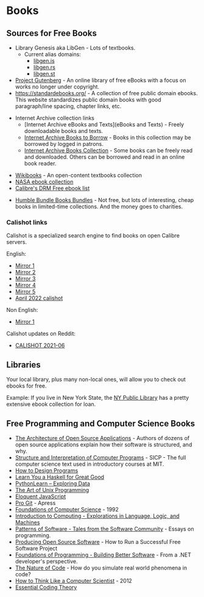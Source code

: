 # Books

## Sources for Free Books

* Library Genesis aka LibGen - Lots of textbooks.
  - Current alias domains:
    - [libgen.is](http://libgen.is/)
    - [libgen.rs](http://libgen.rs/)
    - [libgen.st](http://libgen.st/)
* [Project Gutenberg](http://www.gutenberg.org/) - An online library of free eBooks with a focus on works no longer under copyright.
* https://standardebooks.org/ - A collection of free public domain ebooks. This website standardizes public domain books with good paragraph/line spacing, chapter links, etc.
- Internet Archive collection links
  - [Internet Archive eBooks and Texts](eBooks and Texts) - Freely downloadable books and texts.
  - [Internet Archive Books to Borrow](https://archive.org/details/inlibrary) - Books in this collection may be borrowed by logged in patrons.
  - [Internet Archive Books Collection](https://archive.org/details/books) - Some books can be freely read and downloaded. Others can be borrowed and read in an online book reader.
* [Wikibooks](https://en.wikibooks.org/wiki/Wikibooks:Card_Catalog_Office) - An open-content textbooks collection
* [NASA ebook collection](http://www.nasa.gov/connect/ebooks/index.html)
* [Calibre's DRM Free ebook list](http://drmfree.calibre-ebook.com/by/genre)
- [Humble Bundle Books Bundles](https://www.humblebundle.com/books) - Not free, but lots of interesting, cheap books in limited-time collections. And the money goes to charities.

### Calishot links

Calishot is a specialized search engine to find books on open Calibre servers.

English:
- [Mirror 1](https://calishot-eng-1.herokuapp.com/index-eng/summary)
- [Mirror 2](https://calishot-eng-2.herokuapp.com/index-eng/summary)
- [Mirror 3](https://calishot-eng-3.herokuapp.com/index-eng/summary)
- [Mirror 4](https://calishot-eng-4.herokuapp.com/index-eng/summary)
- [Mirror 5](https://calishot-eng-5.herokuapp.com/index-eng/summary)
- [April 2022 calishot](https://eng.calishot.xyz/index-eng/summary)

Non English:
- [Mirror 1](https://calishot-non-eng-1.herokuapp.com/index-non-eng/summary)

Calishot updates on Reddit:
- [CALISHOT 2021-06](https://www.reddit.com/r/opendirectories/comments/nugkl3/calishot_202106_find_ebooks_among_383_calibre/)

## Libraries

Your local library, plus many non-local ones, will allow you to check out ebooks for free.

Example: If you live in New York State, the [NY Public Library](https://nypl.org/) has a pretty extensive ebook collection for loan.

## Free Programming and Computer Science Books

* [The Architecture of Open Source Applications](http://www.aosabook.org/en/index.html) - Authors of dozens of open source applications explain how their software is structured, and why.
* [Structure and Interpretation of Computer Programs](http://mitpress.mit.edu/sicp/) - SICP - The full computer science text used in introductory courses at MIT.
* [How to Design Programs](http://htdp.org/)
* [Learn You a Haskell for Great Good](http://learnyouahaskell.com/)
* [PythonLearn – Exploring Data](http://www.pythonlearn.com/book.php)
* [The Art of Unix Programming](http://catb.org/~esr/writings/taoup/)
* [Eloquent JavaScript](http://eloquentjavascript.net/)
* [Pro Git](https://www.gitbook.io/book/gitbookio/progit) - Apress
* [Foundations of Computer Science](http://infolab.stanford.edu/~ullman/focs.html) - 1992
* [Introduction to Computing - Explorations in Language, Logic, and Machines](http://computingbook.org/)
* [Patterns of Software - Tales from the Software Community](http://dreamsongs.com/Files/PatternsOfSoftware.pdf) - Essays on programming.
* [Producing Open Source Software](https://producingoss.com/) - How to Run a Successful Free Software Project
* [Foundations of Programming - Building Better Software](http://openmymind.net/FoundationsOfProgramming.pdf) - From a .NET developer's perspective.
* [The Nature of Code](http://natureofcode.com/book/) - How do you simulate real world phenomena in code?
* [How to Think Like a Computer Scientist](http://openbookproject.net/thinkcs/python/english3e/) - 2012
* [Essential Coding Theory](https://www.cse.buffalo.edu/faculty/atri/courses/coding-theory/book/)
